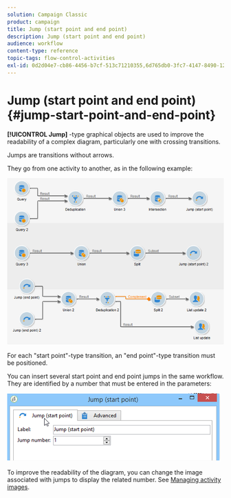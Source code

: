 ```yaml
---
solution: Campaign Classic
product: campaign
title: Jump (start point and end point)
description: Jump (start point and end point)
audience: workflow
content-type: reference
topic-tags: flow-control-activities
exl-id: 0d2d04e7-cb86-4456-b7cf-513c71210355,6d765db0-3fc7-4147-8490-12f44098bf4b
---
```

# Jump (start point and end point){#jump-start-point-and-end-point}

 **[!UICONTROL Jump]** -type graphical objects are used to improve the readability of a complex diagram, particularly one with crossing transitions.

Jumps are transitions without arrows.

They go from one activity to another, as in the following example:

![](assets/s_user_segmentation_jump_sample.png)

For each "start point"-type transition, an "end point"-type transition must be positioned.

You can insert several start point and end point jumps in the same workflow. They are identified by a number that must be entered in the parameters:

![](assets/s_user_segmentation_jump_in.png)

To improve the readability of the diagram, you can change the image associated with jumps to display the related number. See [Managing activity images](../../workflow/using/managing-activity-images.md).
